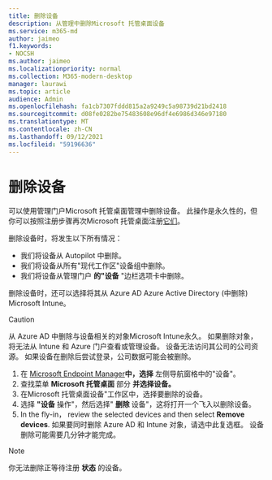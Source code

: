 ```yaml
---
title: 删除设备
description: 从管理中删除Microsoft 托管桌面设备
ms.service: m365-md
author: jaimeo
f1.keywords:
- NOCSH
ms.author: jaimeo
ms.localizationpriority: normal
ms.collection: M365-modern-desktop
manager: laurawi
ms.topic: article
audience: Admin
ms.openlocfilehash: fa1cb7307fddd815a2a9249c5a98739d21bd2418
ms.sourcegitcommit: d08fe0282be75483608e96df4e6986d346e97180
ms.translationtype: MT
ms.contentlocale: zh-CN
ms.lasthandoff: 09/12/2021
ms.locfileid: "59196636"
---
```

# <a name="remove-devices"></a>删除设备

可以使用管理门户Microsoft 托管桌面管理中删除设备。 此操作是永久性的，但你可以按照注册步骤再次Microsoft 托管桌面注册[它们](../get-started/register-devices-self.md)。

删除设备时，将发生以下所有情况：

- 我们将设备从 Autopilot 中删除。
- 我们将设备从所有"现代工作区"设备组中删除。
- 我们将设备从管理门户 **的"设备** "边栏选项卡中删除。

删除设备时，还可以选择将其从 Azure AD Azure Active Directory (中删除) Microsoft Intune。
 
> [!CAUTION]
> 从 Azure AD 中删除与设备相关的对象Microsoft Intune永久。 如果删除对象，将无法从 Intune 和 Azure 门户查看或管理设备。 设备无法访问其公司的公司资源。 如果设备在删除后尝试登录，公司数据可能会被删除。

1. 在 [Microsoft Endpoint Manager](https://endpoint.microsoft.com/)**中，选择** 左侧导航窗格中的"设备"。
2. 查找菜单 **Microsoft 托管桌面** 部分 **并选择设备。**
3. 在Microsoft 托管桌面设备"工作区中，选择要删除的设备。
4. 选择 **"设备** 操作"，然后选择" **删除** 设备"，这将打开一个飞入以删除设备。
5. In the fly-in， review the selected devices and then select **Remove devices**. 如果要同时删除 Azure AD 和 Intune 对象，请选中此复选框。 设备删除可能需要几分钟才能完成。

> [!NOTE]
> 你无法删除正等待注册 **状态** 的设备。